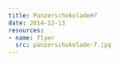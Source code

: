 ```yaml
---
title: Panzerschokolade#7
date: 2014-12-13
resources:
- name: flyer
  src: panzerschokolade-7.jpg
---
```

